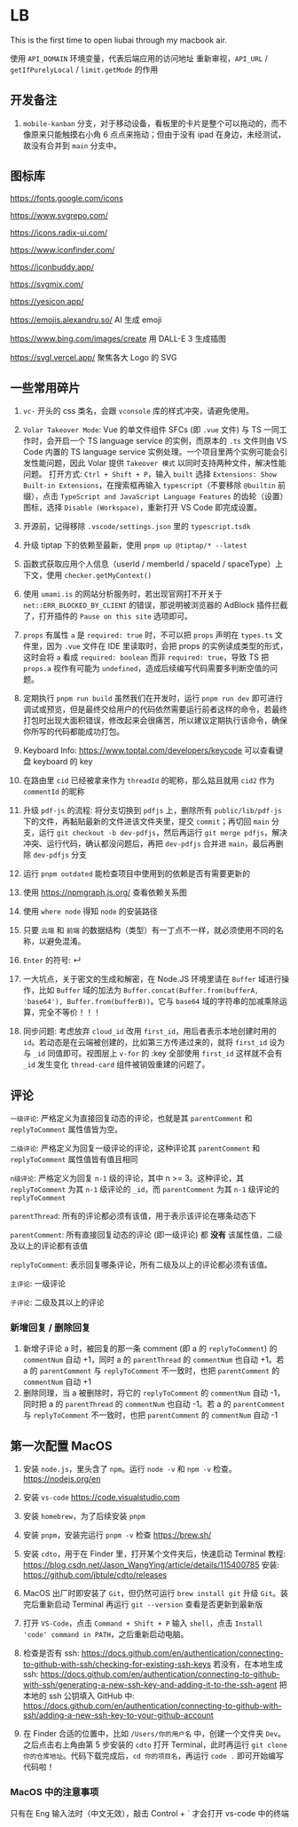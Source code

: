 # LB

This is the first time to open liubai through my macbook air.

使用 `API_DOMAIN` 环境变量，代表后端应用的访问地址
重新审视，`API_URL` / `getIfPurelyLocal` / `limit.getMode` 的作用

## 开发备注

1. `mobile-kanban` 分支，对于移动设备，看板里的卡片是整个可以拖动的，而不像原来只能触摸右小角 6 点点来拖动；但由于没有 ipad 在身边，未经测试，故没有合并到 `main` 分支中。


## 图标库

https://fonts.google.com/icons

https://www.svgrepo.com/

https://icons.radix-ui.com/

https://www.iconfinder.com/

https://iconbuddy.app/

https://svgmix.com/

https://yesicon.app/

https://emojis.alexandru.so/  AI 生成 emoji

https://www.bing.com/images/create  用 DALL-E 3 生成插图

https://svgl.vercel.app/    聚焦各大 Logo 的 SVG


## 一些常用碎片

1. `vc-` 开头的 css 类名，会跟 `vconsole` 库的样式冲突，请避免使用。

2. `Volar Takeover Mode`: Vue 的单文件组件 SFCs (即 `.vue` 文件) 与 TS 一同工作时，会开启一个 TS language service 的实例，而原本的 `.ts` 文件则由 VS Code 内置的 TS language service 实例处理。一个项目里两个实例可能会引发性能问题，因此 Volar 提供 `Takeover 模式` 以同时支持两种文件，解决性能问题。
   打开方式: `Ctrl + Shift + P`，输入 `built` 选择 `Extensions: Show Built-in Extensions`，在搜索框再输入 `typescript`（不要移除 `@builtin` 前缀），点击 `TypeScript and JavaScript Language Features` 的齿轮（设置）图标，选择 `Disable (Workspace)`，重新打开 VS Code 即完成设置。

3. 开源前，记得移除 `.vscode/settings.json` 里的 `typescript.tsdk`

4. 升级 tiptap 下的依赖至最新，使用 `pnpm up @tiptap/* --latest`

5. 函数式获取应用个人信息（userId / memberId / spaceId / spaceType）上下文，使用 `checker.getMyContext()` 

6. 使用 `umami.is` 的网站分析服务时，若出现官网打不开关于 `net::ERR_BLOCKED_BY_CLIENT` 的错误，那说明被浏览器的 AdBlock 插件拦截了，打开插件的 `Pause on this site` 选项即可。

7. `props` 有属性 `a` 是 `required: true` 时，不可以把 `props` 声明在 `types.ts` 文件里，因为 `.vue` 文件在 IDE 里读取时，会把 props 的实例读成类型的形式，这时会将 `a` 看成 `required: boolean` 而非 `required: true`，导致 TS 把 `props.a` 视作有可能为 `undefined`，造成后续编写代码需要多判断空值的问题。

8. 定期执行 `pnpm run build` 虽然我们在开发时，运行 `pnpm run dev` 即可进行调试或预览，但是最终交给用户的代码依然需要运行前者这样的命令，若最终打包时出现大面积错误，修改起来会很痛苦，所以建议定期执行该命令，确保你所写的代码都能成功打包。

9. Keyboard Info: https://www.toptal.com/developers/keycode 可以查看键盘 keyboard 的 key

10. 在路由里 `cid` 已经被拿来作为 `threadId` 的昵称，那么姑且就用 `cid2` 作为 `commentId` 的昵称

11. 升级 `pdf-js` 的流程: 将分支切换到 `pdfjs` 上，删除所有 `public/lib/pdf-js` 下的文件，再黏贴最新的文件进该文件夹里，提交 `commit`；再切回 `main` 分支，运行 `git checkout -b dev-pdfjs`，然后再运行 `git merge pdfjs`，解决冲突、运行代码，确认都没问题后，再把 `dev-pdfjs` 合并进 `main`，最后再删除 `dev-pdfjs` 分支

12. 运行 `pnpm outdated` 能检查项目中使用到的依赖是否有需要更新的

13. 使用 https://npmgraph.js.org/ 查看依赖关系图

14. 使用 `where node` 得知 `node` 的安装路径

15. 只要 `云端` 和 `前端` 的数据结构（类型）有一丁点不一样，就必须使用不同的名称，以避免混淆。

16. `Enter` 的符号: ↵

17. 一大坑点，关于密文的生成和解密，在 Node.JS 环境里请在 `Buffer` 域进行操作，比如 `Buffer` 域的加法为 `Buffer.concat(Buffer.from(bufferA, 'base64'), Buffer.from(bufferB))`。它与 `base64` 域的字符串的加减乘除运算，完全不等价！！！

18. 同步问题: 考虑放弃 `cloud_id` 改用 `first_id`，用后者表示本地创建时用的 `id`。若动态是在云端被创建的，比如第三方传递过来的，就将 `first_id` 设为与 `_id` 同值即可。视图层上 `v-for` 的 :key 全部使用 `first_id` 这样就不会有 `_id` 发生变化 `thread-card` 组件被销毁重建的问题了。

## 评论

`一级评论`: 严格定义为直接回复动态的评论，也就是其 `parentComment` 和 `replyToComment` 属性值皆为空。

`二级评论`: 严格定义为回复一级评论的评论，这种评论其 `parentComment` 和 `replyToComment` 属性值皆有值且相同

`n级评论`: 严格定义为回复 `n-1` 级的评论，其中 n >= 3。这种评论，其 `replyToComment` 为其 `n-1` 级评论的 `_id`，而 `parentComment` 为其 `n-1` 级评论的 `replyToComment`

`parentThread`: 所有的评论都必须有该值，用于表示该评论在哪条动态下

`parentComment`: 所有直接回复动态的评论 (即一级评论) 都 **没有** 该属性值，二级及以上的评论都有该值

`replyToComment`: 表示回复哪条评论，所有二级及以上的评论都必须有该值。

`主评论`: 一级评论

`子评论`: 二级及其以上的评论

### 新增回复 / 删除回复

1. 新增子评论 a 时，被回复的那一条 comment (即 a 的 `replyToComment`) 的 `commentNum` 自动 +1，同时 a 的 `parentThread` 的 `commentNum` 也自动 +1。若 a 的 `parentComment` 与 `replyToComment` 不一致时，也把 `parentComment` 的 `commentNum` 自动 +1
2. 删除同理，当 a 被删除时，将它的 `replyToComment` 的 `commentNum` 自动 -1，同时把 a 的 `parentThread` 的 `commentNum` 也自动 -1。若 a 的 `parentComment` 与 `replyToComment` 不一致时，也把 `parentComment` 的 `commentNum` 自动 -1 


## 第一次配置 MacOS

1. 安装 `node.js`，里头含了 `npm`。运行 `node -v` 和 `npm -v` 检查。
https://nodejs.org/en

2. 安装 `vs-code`
https://code.visualstudio.com

3. 安装 `homebrew`，为了后续安装 `pnpm`

4. 安装 `pnpm`，安装完运行 `pnpm -v` 检查
https://brew.sh/

5. 安装 `cdto`，用于在 Finder 里，打开某个文件夹后，快速启动 Terminal
教程: https://blog.csdn.net/Jason_WangYing/article/details/115400785
安装: https://github.com/jbtule/cdto/releases

6. MacOS 出厂时即安装了 `Git`，但仍然可运行 `brew install git` 升级 `Git`。装完后重新启动 Terminal 再运行 `git --version` 查看是否更新到最新版

7. 打开 `VS-Code`，点击 `Command + Shift + P` 输入 `shell`，点击 `Install 'code' command in PATH`，之后重新启动电脑。

8. 检查是否有 ssh: https://docs.github.com/en/authentication/connecting-to-github-with-ssh/checking-for-existing-ssh-keys
若没有，在本地生成 ssh: https://docs.github.com/en/authentication/connecting-to-github-with-ssh/generating-a-new-ssh-key-and-adding-it-to-the-ssh-agent
把本地的 ssh 公钥填入 GitHub 中: https://docs.github.com/en/authentication/connecting-to-github-with-ssh/adding-a-new-ssh-key-to-your-github-account

9. 在 Finder 合适的位置中，比如 `/Users/你的用户名` 中，创建一个文件夹 `Dev`。之后点击右上角由第 5 步安装的 `cdto` 打开 Terminal，此时再运行 `git clone 你的仓库地址`。代码下载完成后，`cd 你的项目名`，再运行 `code .` 即可开始编写代码啦！


### MacOS 中的注意事项

只有在 Eng 输入法时（中文无效），敲击 Control + ` 才会打开 vs-code 中的终端
